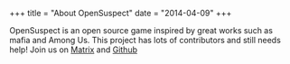 +++
title = "About OpenSuspect"
date = "2014-04-09"
+++

OpenSuspect is an open source game inspired by great works such as mafia and Among Us. This project has lots of contributors and still needs help! Join us on [Matrix](https://matrix.to/#/+opensuspect:matrix.org) and [Github](https://github.com/opensuspect/opensuspect)